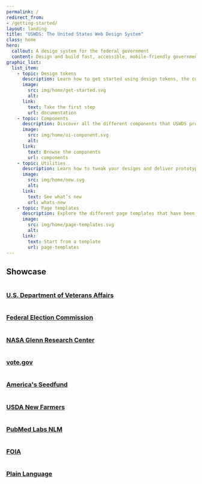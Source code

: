```yaml
---
permalink: /
redirect_from:
- /getting-started/
layout: landing
title: "USWDS: The United States Web Design System"
class: home
hero:
  callout: A design system for the federal government
  content: Design and build fast, accessible, mobile-friendly government websites backed by user research.
graphic_list:
  list_item:
    - topic: Design tokens
      description: Learn how to get started using design tokens, the common building blocks of visual design decisions.
      image:
        src: img/home/get-started.svg
        alt:
      link:
        text: Take the first step
        url: documentation
    - topic: Components
      description: Discover all the different components that USWDS provides as both design and development assets.
      image:
        src: img/home/ui-component.svg
        alt:
      link:
        text: Browse the components
        url: components
    - topic: Utilities
      description: Learn how to tweak your designs and deliver prototypes quickly and consistently, without touching a line of CSS.
      image:
        src: img/home/new.svg
        alt:
      link:
        text: See what’s new
        url: whats-new
    - topic: Page templates
      description: Explore the different page templates that have been created to jump start your product development.
      image:
        src: img/home/page-templates.svg
        alt:
      link:
        text: Start from a template
        url: page-templates
---
```


<section class="usa-section bg-base-lightest">
  <div class="grid-container">
    <h2 class="font-lang-xl margin-y-0">Showcase</h2>
    <div class="grid-row grid-gap">
      <div class="tablet:grid-col">
        <img src="{{ site.baseurl }}/img/home/showcase/va-healthcare.jpg" alt="">
        <a href="https://www.va.gov/">
          <h3 class="font-lang-md">U.S. Department of Veterans Affairs</h3>
        </a>
      </div>
      <div class="tablet:grid-col">
        <img src="{{ site.baseurl }}/img/home/showcase/fec.jpg" alt="">
        <a href="https://www.fec.gov/">
          <h3 class="font-lang-md">Federal Election Commission</h3>
        </a>
      </div>
      <div class="tablet:grid-col">
        <img src="{{ site.baseurl }}/img/home/showcase/nasa.jpg" alt="">
        <a href="https://www1.grc.nasa.gov/">
          <h3 class="font-lang-md">NASA Glenn Research Center</h3>
        </a>
      </div>
    </div>
  </div>

  <div class="grid-container margin-top-6">
    <div class="grid-row grid-gap">
      <div class="tablet:grid-col">
        <img src="{{ site.baseurl }}/img/home/showcase/vote.jpg" alt="">
        <a href="https://www.va.gov/">
          <h3 class="font-lang-md">vote.gov</h3>
        </a>
      </div>
      <div class="tablet:grid-col">
        <img src="{{ site.baseurl }}/img/home/showcase/seedfund.jpg" alt="">
        <a href="https://www.fec.gov/">
          <h3 class="font-lang-md">America's Seedfund</h3>
        </a>
      </div>
      <div class="tablet:grid-col">
        <img src="{{ site.baseurl }}/img/home/showcase/newfarmers.jpg" alt="">
        <a href="https://www1.grc.nasa.gov/">
          <h3 class="font-lang-md">USDA New Farmers</h3>
        </a>
      </div>
    </div>
  </div>


  <div class="grid-container margin-top-6">
    <div class="grid-row grid-gap">
      <div class="tablet:grid-col">
        <img src="{{ site.baseurl }}/img/home/showcase/pubmed.jpg" alt="">
        <a href="https://www.va.gov/">
          <h3 class="font-lang-md">PubMed Labs NLM</h3>
        </a>
      </div>
      <div class="tablet:grid-col">
        <img src="{{ site.baseurl }}/img/home/showcase/foia.jpg" alt="">
        <a href="https://www.fec.gov/">
          <h3 class="font-lang-md">FOIA</h3>
        </a>
      </div>
      <div class="tablet:grid-col">
        <img src="{{ site.baseurl }}/img/home/showcase/plainlanguage.jpg" alt="">
        <a href="https://www1.grc.nasa.gov/">
          <h3 class="font-lang-md">Plain Language</h3>
        </a>
      </div>
    </div>
  </div>
</section>

